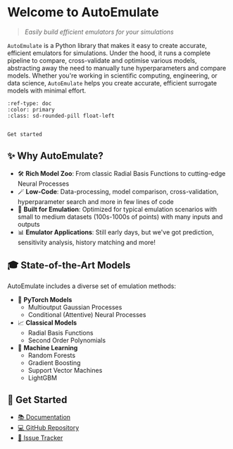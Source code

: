 # Welcome to AutoEmulate

> *Easily build efficient emulators for your simulations*

`AutoEmulate` is a Python library that makes it easy to create accurate, efficient emulators for simulations. Under the hood, it runs a complete pipeline to compare, cross-validate and optimise various models, abstracting away the need to manually tune hyperparameters and compare models. Whether you're working in scientific computing, engineering, or data science, `AutoEmulate` helps you create accurate, efficient surrogate models with minimal effort.

```{button-ref} getting-started/index
:ref-type: doc
:color: primary
:class: sd-rounded-pill float-left


Get started
```


## ✨ Why AutoEmulate?

- 🛠️ **Rich Model Zoo**: From classic Radial Basis Functions to cutting-edge Neural Processes
- 🪄 **Low-Code**: Data-processing, model comparison, cross-validation, hyperparameter search and more in few lines of code
- 🎯 **Built for Emulation**: Optimized for typical emulation scenarios with small to medium datasets (100s-1000s of points) with many inputs and outputs
- 📊 **Emulator Applications**: Still early days, but we've got prediction, sensitivity analysis, history matching and more!

## 🎓 State-of-the-Art Models

AutoEmulate includes a diverse set of emulation methods:

- 🧠 **PyTorch Models**
  - Multioutput Gaussian Processes
  - Conditional (Attentive) Neural Processes
- 📈 **Classical Models**
  - Radial Basis Functions
  - Second Order Polynomials
- 🌲 **Machine Learning**
  - Random Forests
  - Gradient Boosting
  - Support Vector Machines
  - LightGBM

## 🔗 Get Started

- [📚 Documentation](https://alan-turing-institute.github.io/autoemulate)
- [💻 GitHub Repository](https://github.com/alan-turing-institute/autoemulate)
- [🐛 Issue Tracker](https://github.com/alan-turing-institute/autoemulate/issues)

```{tableofcontents}
```
